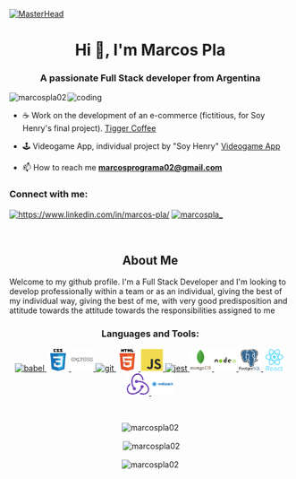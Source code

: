     
[![MasterHead](https://t4.ftcdn.net/jpg/02/78/37/47/360_F_278374738_ypRn0utOVnebuhmpSrDiwkzFsdqEm0aa.jpg)](https://www.linkedin.com/in/marcos-pla/)
<h1 align="center">Hi 👋, I'm Marcos Pla</h1>
<h3 align="center">A passionate Full Stack developer from Argentina</h3>
<img align="right" alt="coding" width="400" border-radius="20px" src="https://matlensilver.com/wp-content/uploads/2021/07/IT-Staffing.gif" />

<p align="left"> <img src="https://komarev.com/ghpvc/?username=marcospla02&label=Profile%20views&color=0e75b6&style=flat" alt="marcospla02" /> </p>

- ☕ Work on the development of an e-commerce (fictitious, for Soy Henry's final project). [Tigger Coffee](https://tigercoffee.vercel.app)

- 🕹 Videogame App, individual project by "Soy Henry" [Videogame App](https://videogame-app-xi.vercel.app/)

- 📫 How to reach me **marcosprograma02@gmail.com**

<h3 align="left">Connect with me:</h3>

<p align="left" >
<a href="https://linkedin.com/in/https://www.linkedin.com/in/marcos-pla/" target="blank"><img align="center" src="https://raw.githubusercontent.com/rahuldkjain/github-profile-readme-generator/master/src/images/icons/Social/linked-in-alt.svg" alt="https://www.linkedin.com/in/marcos-pla/" height="30" width="40" /></a>
<a href="https://instagram.com/marcospla_" target="blank"><img align="center" src="https://raw.githubusercontent.com/rahuldkjain/github-profile-readme-generator/master/src/images/icons/Social/instagram.svg" alt="marcospla_" height="30" width="40" /></a>
</p>

<br/>
<h2 align="center">About Me</h2> 
<p>Welcome to my github profile. I'm a Full Stack Developer and I'm looking to develop professionally within a team or as an individual, giving the best of my individual way, giving the best of me, with very good predisposition and attitude towards the attitude towards the responsibilities assigned to me</p>


<h3 align="center">Languages and Tools:</h3>
<p align="center"> <a href="https://babeljs.io/" target="_blank" rel="noreferrer"> <img src="https://www.vectorlogo.zone/logos/babeljs/babeljs-icon.svg" alt="babel" width="40" height="40"/> </a> <a href="https://www.w3schools.com/css/" target="_blank" rel="noreferrer"> <img src="https://raw.githubusercontent.com/devicons/devicon/master/icons/css3/css3-original-wordmark.svg" alt="css3" width="40" height="40"/> </a> <a href="https://expressjs.com" target="_blank" rel="noreferrer"> <img src="https://raw.githubusercontent.com/devicons/devicon/master/icons/express/express-original-wordmark.svg" alt="express" width="40" height="40"/> </a> <a href="https://git-scm.com/" target="_blank" rel="noreferrer"> <img src="https://www.vectorlogo.zone/logos/git-scm/git-scm-icon.svg" alt="git" width="40" height="40"/> </a> <a href="https://www.w3.org/html/" target="_blank" rel="noreferrer"> <img src="https://raw.githubusercontent.com/devicons/devicon/master/icons/html5/html5-original-wordmark.svg" alt="html5" width="40" height="40"/> </a> <a href="https://developer.mozilla.org/en-US/docs/Web/JavaScript" target="_blank" rel="noreferrer"> <img src="https://raw.githubusercontent.com/devicons/devicon/master/icons/javascript/javascript-original.svg" alt="javascript" width="40" height="40"/> </a> <a href="https://jestjs.io" target="_blank" rel="noreferrer"> <img src="https://www.vectorlogo.zone/logos/jestjsio/jestjsio-icon.svg" alt="jest" width="40" height="40"/> </a> <a href="https://www.mongodb.com/" target="_blank" rel="noreferrer"> <img src="https://raw.githubusercontent.com/devicons/devicon/master/icons/mongodb/mongodb-original-wordmark.svg" alt="mongodb" width="40" height="40"/> </a> <a href="https://nodejs.org" target="_blank" rel="noreferrer"> <img src="https://raw.githubusercontent.com/devicons/devicon/master/icons/nodejs/nodejs-original-wordmark.svg" alt="nodejs" width="40" height="40"/> </a> <a href="https://www.postgresql.org" target="_blank" rel="noreferrer"> <img src="https://raw.githubusercontent.com/devicons/devicon/master/icons/postgresql/postgresql-original-wordmark.svg" alt="postgresql" width="40" height="40"/> </a> <a href="https://reactjs.org/" target="_blank" rel="noreferrer"> <img src="https://raw.githubusercontent.com/devicons/devicon/master/icons/react/react-original-wordmark.svg" alt="react" width="40" height="40"/> </a> <a href="https://redux.js.org" target="_blank" rel="noreferrer"> <img src="https://raw.githubusercontent.com/devicons/devicon/master/icons/redux/redux-original.svg" alt="redux" width="40" height="40"/> </a> <a href="https://webpack.js.org" target="_blank" rel="noreferrer"> <img src="https://raw.githubusercontent.com/devicons/devicon/d00d0969292a6569d45b06d3f350f463a0107b0d/icons/webpack/webpack-original-wordmark.svg" alt="webpack" width="40" height="40"/> </a> </p>

<br/>
<div align="center">
<p><img align="center" width="500" src="https://github-readme-stats.vercel.app/api/top-langs?username=marcospla02&show_icons=true&locale=en&layout=compact" alt="marcospla02" /></p>


<p>&nbsp;<img align="center" src="https://github-readme-stats.vercel.app/api?username=marcospla02&show_icons=true&locale=en" alt="marcospla02" /></p>

<p><img align="center" src="https://github-readme-streak-stats.herokuapp.com/?user=marcospla02&" alt="marcospla02" /></p>
</div>
